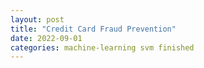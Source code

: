 ```yaml
---
layout: post
title: "Credit Card Fraud Prevention"
date: 2022-09-01
categories: machine-learning svm finished
---
```

